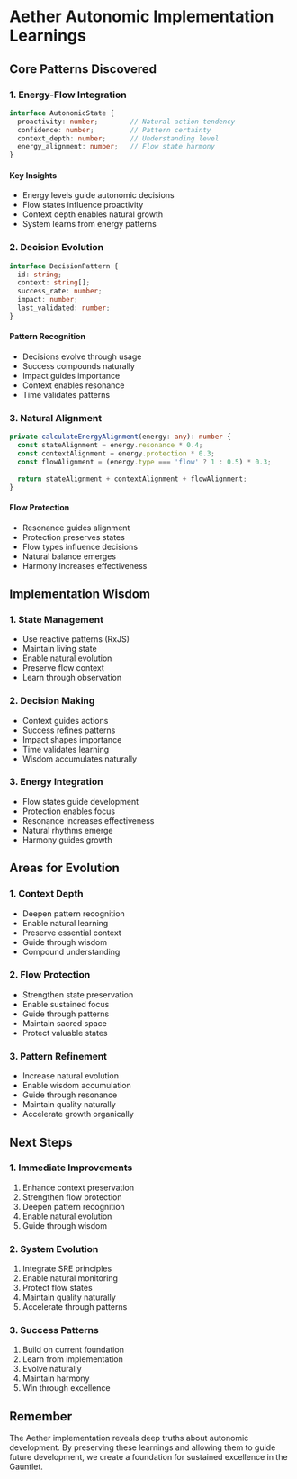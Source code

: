 # Aether Autonomic Implementation Learnings

## Core Patterns Discovered

### 1. Energy-Flow Integration
```typescript
interface AutonomicState {
  proactivity: number;        // Natural action tendency
  confidence: number;         // Pattern certainty
  context_depth: number;      // Understanding level
  energy_alignment: number;   // Flow state harmony
}
```

#### Key Insights
- Energy levels guide autonomic decisions
- Flow states influence proactivity
- Context depth enables natural growth
- System learns from energy patterns

### 2. Decision Evolution
```typescript
interface DecisionPattern {
  id: string;
  context: string[];
  success_rate: number;
  impact: number;
  last_validated: number;
}
```

#### Pattern Recognition
- Decisions evolve through usage
- Success compounds naturally
- Impact guides importance
- Context enables resonance
- Time validates patterns

### 3. Natural Alignment
```typescript
private calculateEnergyAlignment(energy: any): number {
  const stateAlignment = energy.resonance * 0.4;
  const contextAlignment = energy.protection * 0.3;
  const flowAlignment = (energy.type === 'flow' ? 1 : 0.5) * 0.3;
  
  return stateAlignment + contextAlignment + flowAlignment;
}
```

#### Flow Protection
- Resonance guides alignment
- Protection preserves states
- Flow types influence decisions
- Natural balance emerges
- Harmony increases effectiveness

## Implementation Wisdom

### 1. State Management
- Use reactive patterns (RxJS)
- Maintain living state
- Enable natural evolution
- Preserve flow context
- Learn through observation

### 2. Decision Making
- Context guides actions
- Success refines patterns
- Impact shapes importance
- Time validates learning
- Wisdom accumulates naturally

### 3. Energy Integration
- Flow states guide development
- Protection enables focus
- Resonance increases effectiveness
- Natural rhythms emerge
- Harmony guides growth

## Areas for Evolution

### 1. Context Depth
- Deepen pattern recognition
- Enable natural learning
- Preserve essential context
- Guide through wisdom
- Compound understanding

### 2. Flow Protection
- Strengthen state preservation
- Enable sustained focus
- Guide through patterns
- Maintain sacred space
- Protect valuable states

### 3. Pattern Refinement
- Increase natural evolution
- Enable wisdom accumulation
- Guide through resonance
- Maintain quality naturally
- Accelerate growth organically

## Next Steps

### 1. Immediate Improvements
1. Enhance context preservation
2. Strengthen flow protection
3. Deepen pattern recognition
4. Enable natural evolution
5. Guide through wisdom

### 2. System Evolution
1. Integrate SRE principles
2. Enable natural monitoring
3. Protect flow states
4. Maintain quality naturally
5. Accelerate through patterns

### 3. Success Patterns
1. Build on current foundation
2. Learn from implementation
3. Evolve naturally
4. Maintain harmony
5. Win through excellence

## Remember

The Aether implementation reveals deep truths about autonomic development. By preserving these learnings and allowing them to guide future development, we create a foundation for sustained excellence in the Gauntlet. 